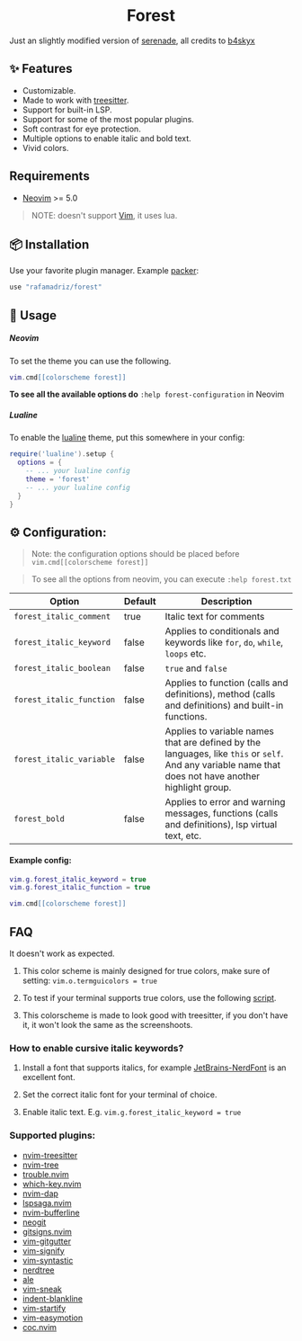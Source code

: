 <h1 align="center">
Forest
</h1>

Just an slightly modified version of
[serenade](https://github.com/b4skyx/serenade), all credits to
[b4skyx](https://github.com/b4skyx/serenade)

## ✨ Features

- Customizable.
- Made to work with [treesitter](https://github.com/nvim-treesitter/nvim-treesitter).
- Support for built-in LSP.
- Support for some of the most popular plugins.
- Soft contrast for eye protection.
- Multiple options to enable italic and bold text.
- Vivid colors.

## Requirements

- [Neovim](https://github.com/neovim/neovim) >= 5.0

> NOTE: doesn't support [Vim](https://github.com/vim/vim), it uses lua.

## 📦 Installation

Use your favorite plugin manager. Example [packer](https://github.com/wbthomason/packer.nvim):

```lua
use "rafamadriz/forest"
```

## 🚀 Usage

##### Neovim

To set the theme you can use the following.

```lua
vim.cmd[[colorscheme forest]]
```

**To see all the available options do** `:help forest-configuration` in Neovim

##### Lualine

To enable the [lualine](https://github.com/hoob3rt/lualine.nvim) theme, put this somewhere in your config:

```lua
require('lualine').setup {
  options = {
    -- ... your lualine config
    theme = 'forest'
    -- ... your lualine config
  }
}
```

## ⚙️ Configuration:

> Note: the configuration options should be placed before `vim.cmd[[colorscheme forest]]`

> To see all the options from neovim, you can execute `:help forest.txt`

| Option                   | Default | Description                                                                                                                                           |
| ------------------------ | ------- | ----------------------------------------------------------------------------------------------------------------------------------------------------- |
| `forest_italic_comment`  | true    | Italic text for comments                                                                                                                              |
| `forest_italic_keyword`  | false   | Applies to conditionals and keywords like `for`, `do`, `while`, `loops` etc.                                                                          |
| `forest_italic_boolean ` | false   | `true` and `false`                                                                                                                                    |
| `forest_italic_function` | false   | Applies to function (calls and definitions), method (calls and definitions) and built-in functions.                                                   |
| `forest_italic_variable` | false   | Applies to variable names that are defined by the languages, like `this` or `self`. And any variable name that does not have another highlight group. |
| `forest_bold`            | false   | Applies to error and warning messages, functions (calls and definitions), lsp virtual text, etc.                                                      |

#### Example config:

```lua
vim.g.forest_italic_keyword = true
vim.g.forest_italic_function = true

vim.cmd[[colorscheme forest]]
```

## FAQ

It doesn't work as expected.

1. This color scheme is mainly designed for true colors, make sure of setting:
   `vim.o.termguicolors = true`

2. To test if your terminal supports true colors, use the following [script](https://gist.github.com/XVilka/8346728).

3. This colorscheme is made to look good with treesitter, if you don't have it, it won't look the same as the screenshoots.

### How to enable cursive italic keywords?

1. Install a font that supports italics, for example
   [JetBrains-NerdFont](https://www.nerdfonts.com/font-downloads) is an
   excellent font.

2. Set the correct italic font for your terminal of choice.

3. Enable italic text. E.g. `vim.g.forest_italic_keyword = true`

### Supported plugins:

- [nvim-treesitter](https://github.com/nvim-treesitter/nvim-treesitter)
- [nvim-tree](https://github.com/kyazdani42/nvim-tree.lua)
- [trouble.nvim](https://github.com/folke/trouble.nvim)
- [which-key.nvim](https://github.com/folke/which-key.nvim)
- [nvim-dap](https://github.com/mfussenegger/nvim-dap)
- [lspsaga.nvim](https://github.com/glepnir/lspsaga.nvim)
- [nvim-bufferline](https://github.com/akinsho/nvim-bufferline.lua)
- [neogit](https://github.com/TimUntersberger/neogit)
- [gitsigns.nvim](https://github.com/lewis6991/gitsigns.nvim)
- [vim-gitgutter](https://github.com/airblade/vim-gitgutter)
- [vim-signify](https://github.com/mhinz/vim-signify)
- [vim-syntastic](https://github.com/vim-syntastic/syntastic)
- [nerdtree](https://github.com/preservim/nerdtree)
- [ale](https://github.com/dense-analysis/ale)
- [vim-sneak](https://github.com/justinmk/vim-sneak)
- [indent-blankline](https://github.com/lukas-reineke/indent-blankline.nvim)
- [vim-startify](https://github.com/mhinz/vim-startify)
- [vim-easymotion](https://github.com/easymotion/vim-easymotion)
- [coc.nvim](https://github.com/neoclide/coc.nvim)
